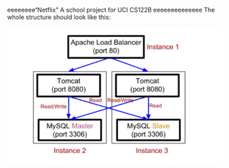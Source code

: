 eeeeeeee“Netflix"
A school project for UCI CS122B
eeeeeeeeeeeeee
The whole structure should look like this:

![image](https://github.com/cxk123/-Netflix-CS122B/blob/master/images/struture.PNG)
